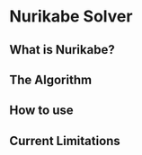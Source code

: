 Nurikabe Solver
=====================


What is Nurikabe?
---------------------


The Algorithm
---------------------


How to use
---------------------


Current Limitations
---------------------
